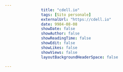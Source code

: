---
                title: "cdell.io"
                tags: [Sito personale]
                externalUrl: "https://cdell.io"
                date: 9984-08-08
                showDate: false
                showAuthor: false
                showReadingTime: false
                showEdit: false
                showLikes: false
                showViews: false
                layoutBackgroundHeaderSpace: false
                ---

